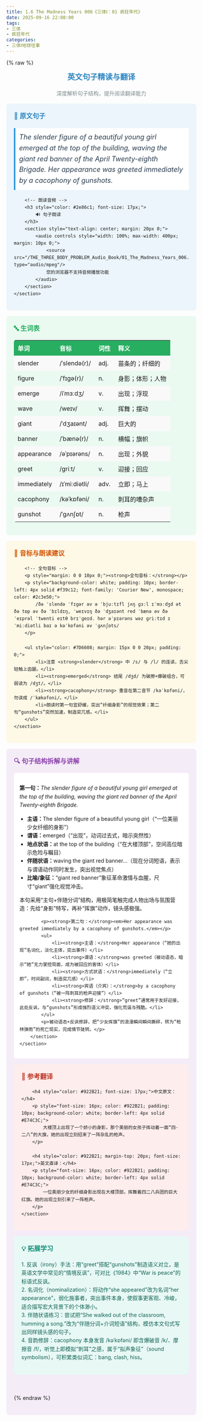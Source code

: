 ```yaml
---
title: 1.6 The Madness Years 006《三体Ⅰ：01 疯狂年代》
date: 2025-09-16 22:08:00
tags:
- 三体
- 疯狂年代
categories:
- 三体Ⅰ地球往事
---
```


{% raw %}
<!-- 英文句子精读与翻译  start -->
<section data-role="paragraph" class="_myeditor">
	<h2 style="text-align: center; color: #2e86c1; font-size: 20px;">
		英文句子精读与翻译
	</h2>
	<p style="color: #7f8c8d; text-align: center;">
		深度解析句子结构，提升阅读翻译能力
	</p>
</section>

<!-- 原文与媒体 -->
<section data-role="paragraph" class="_myeditor">
	<section style="background-color: #ebf5fb; padding: 20px; border-radius: 8px; margin: 15px 0; box-sizing: border-box;">
		<h3 style="color: #2e86c1; font-size: 17px;">
			📝 原文句子
		</h3>
		<p style="font-size: 18px; font-style: italic; color: #2c3e50; padding: 10px; background-color: white; border-left: 4px solid #3498db;">
			The slender figure of a beautiful young girl emerged at the top of the building, waving the giant red banner of the April Twenty-eighth Brigade. Her appearance was greeted immediately by a cacophony of gunshots.
		</p>

		<!-- 朗读音频 -->
		<h3 style="color: #2e86c1; font-size: 17px;">
			🔊 句子朗读
		</h3>
		<section style="text-align: center; margin: 20px 0;">
			<audio controls style="width: 100%; max-width: 400px; margin: 10px 0;">
				<source src="/THE_THREE_BODY_PROBLEM_Audio_Book/01_The_Madness_Years_006.mp3" type="audio/mpeg"/>
				您的浏览器不支持音频播放功能
			</audio>
		</section>
	</section>
</section>

<!-- 生词表 -->
<section data-role="paragraph" class="_myeditor">
	<section style="background-color: #eafaf1; padding: 20px; border-radius: 8px; margin: 15px 0;">
		<h3 style="color: #27ae60; font-size: 17px;">
			🔤 生词表
		</h3>
		<table style="width: 100%; border-collapse: collapse; margin-top: 15px;">
			<tbody>
				<tr style="background-color: #27ae60; color: white;">
					<th style="text-align: left; padding: 8px 10px;">单词</th>
					<th style="text-align: left; padding: 8px 10px;">音标</th>
					<th style="text-align: left; padding: 8px 10px;">词性</th>
					<th style="text-align: left; padding: 8px 10px;">释义</th>
				</tr>
				<tr><td>slender</td><td>/ˈslendə(r)/</td><td>adj.</td><td>苗条的；纤细的</td></tr>
				<tr><td>figure</td><td>/ˈfɪɡə(r)/</td><td>n.</td><td>身影；体形；人物</td></tr>
				<tr><td>emerge</td><td>/iˈmɜːdʒ/</td><td>v.</td><td>出现；浮现</td></tr>
				<tr><td>wave</td><td>/weɪv/</td><td>v.</td><td>挥舞；摆动</td></tr>
				<tr><td>giant</td><td>/ˈdʒaɪənt/</td><td>adj.</td><td>巨大的</td></tr>
				<tr><td>banner</td><td>/ˈbænə(r)/</td><td>n.</td><td>横幅；旗帜</td></tr>
				<tr><td>appearance</td><td>/əˈpɪərəns/</td><td>n.</td><td>出现；外貌</td></tr>
				<tr><td>greet</td><td>/ɡriːt/</td><td>v.</td><td>迎接；回应</td></tr>
				<tr><td>immediately</td><td>/ɪˈmiːdiətli/</td><td>adv.</td><td>立即；马上</td></tr>
				<tr><td>cacophony</td><td>/kəˈkɒfəni/</td><td>n.</td><td>刺耳的嘈杂声</td></tr>
				<tr><td>gunshot</td><td>/ˈɡʌnʃɒt/</td><td>n.</td><td>枪声</td></tr>
			</tbody>
		</table>
	</section>
</section>

<!-- 音标与朗读建议 -->
<section data-role="paragraph" class="_myeditor">
	<section style="background-color: #FEF9E7; padding: 20px; border-radius: 8px; margin: 15px 0;">
		<h3 style="color: #D35400; font-size: 17px;">
			🎵 音标与朗读建议
		</h3>

		<!-- 全句音标 -->
		<p style="margin: 0 0 10px 0;"><strong>全句音标：</strong></p>
		<p style="background-color: white; padding: 10px; border-left: 4px solid #f39c12; font-family: 'Courier New', monospace; color: #2c3e50;">
			/ðə ˈslendə ˈfɪɡər əv ə ˈbjuːtɪfl jʌŋ ɡɜːl ɪˈmɜːdʒd ət ðə tɒp əv ðə ˈbɪldɪŋ, ˈweɪvɪŋ ðə ˈdʒaɪənt red ˈbænə əv ðə ˈeɪprəl ˈtwenti eɪtθ brɪˈɡeɪd. hər əˈpɪərəns wəz ɡriːtɪd ɪˈmiːdiətli baɪ ə kəˈkɒfəni əv ˈɡʌnʃɒts/
		</p>

		<ul style="color: #7D6608; margin: 15px 0 0 20px; padding: 0;">
			<li>注意 <strong>slender</strong> 中 /s/ 与 /l/ 的连读，舌尖轻触上齿龈。</li>
			<li><strong>emerged</strong> 结尾 /dʒd/ 为破擦+爆破组合，可弱读为 /dʒt/。</li>
			<li><strong>cacophony</strong> 重音在第二音节 /kəˈkɒfəni/，勿读成 /ˈkækəfoni/。</li>
			<li>朗读时第一句宜舒缓，突出“纤细身影”的视觉效果；第二句“gunshots”突然加速，制造突兀感。</li>
		</ul>
	</section>
</section>

<!-- 句子结构拆解 -->
<section data-role="paragraph" class="_myeditor">
	<section style="background-color: #F4ECF7; padding: 20px; border-radius: 8px; margin: 15px 0;">
		<h3 style="color: #8E44AD; font-size: 17px;">
			🔍 句子结构拆解与讲解
		</h3>
		<section style="background-color: white; padding: 15px; border-radius: 5px;">
			<p><strong>第一句：</strong><em>The slender figure of a beautiful young girl emerged at the top of the building, waving the giant red banner of the April Twenty-eighth Brigade.</em></p>
			<ul>
				<li><strong>主语：</strong>The slender figure of a beautiful young girl（“一位美丽少女纤细的身影”）</li>
				<li><strong>谓语：</strong>emerged（“出现”，动词过去式，暗示突然性）</li>
				<li><strong>地点状语：</strong>at the top of the building（“在大楼顶部”，空间高位暗示危险与瞩目）</li>
				<li><strong>伴随状语：</strong>waving the giant red banner...（现在分词短语，表示与谓语动作同时发生，突出视觉焦点）</li>
				<li><strong>比喻/象征：</strong>“giant red banner”象征革命激情与血腥，尺寸“giant”强化视觉冲击。</li>
			</ul>
			<p>本句采用“主句+伴随分词”结构，用极简笔触完成人物出场与氛围营造：先给“身影”特写，再补“挥旗”动作，镜头感极强。</p>

			<p><strong>第二句：</strong><em>Her appearance was greeted immediately by a cacophony of gunshots.</em></p>
			<ul>
				<li><strong>主语：</strong>Her appearance（“她的出现”名词化，淡化主体，突出事件）</li>
				<li><strong>谓语：</strong>was greeted（被动语态，暗示“她”无力掌控局面，成为被回应的客体）</li>
				<li><strong>方式状语：</strong>immediately（“立即”，时间副词，制造突兀感）</li>
				<li><strong>宾语（介宾）：</strong>by a cacophony of gunshots（“被一阵刺耳的枪声迎接”）</li>
				<li><strong>修辞：</strong>“greet”通常用于友好迎接，此处反讽，与“gunshots”形成强烈语义冲突，强化荒诞与残酷。</li>
			</ul>
			<p>被动语态+反讽修辞，把“少女挥旗”的浪漫瞬间瞬间撕碎，转为“枪林弹雨”的死亡现实，完成情节陡转。</p>
		</section>
	</section>
</section>

<!-- 参考翻译 -->
<section data-role="paragraph" class="_myeditor">
	<section style="background-color: #FDEDEC; padding: 20px; border-radius: 8px; margin: 15px 0;">
		<h3 style="color: #C0392B; font-size: 17px;">
			📖 参考翻译
		</h3>

		<h4 style="color: #922B21; font-size: 17px;">中文原文：</h4>
		<p style="font-size: 16px; color: #922B21; padding: 10px; background-color: white; border-left: 4px solid #E74C3C;">
			大楼顶上出现了一个娇小的身影，那个美丽的女孩子挥动着一面“四·二八”的大旗，她的出现立刻招来了一阵杂乱的枪声。
		</p>

		<h4 style="color: #922B21; margin-top: 20px; font-size: 17px;">英文直译：</h4>
		<p style="font-size: 16px; color: #922B21; padding: 10px; background-color: white; border-left: 4px solid #E74C3C;">
			一位美丽少女的纤细身影出现在大楼顶部，挥舞着四二八兵团的巨大红旗。她的出现立刻引来了一阵枪声。
		</p>
	</section>
</section>

<!-- 拓展学习 -->
<section data-role="paragraph" class="_myeditor">
	<section style="background-color: #E8F8F5; padding: 20px; border-radius: 8px; margin: 15px 0;">
		<h3 style="color: #148F77; font-size: 17px;">
			💡 拓展学习
		</h3>
		<p style="color: #0E6251;">
			1. 反讽（irony）手法：用“greet”搭配“gunshots”制造语义对立，是英语文学中常见的“情境反讽”，可对比《1984》中“War is peace”的标语式反讽。<br>
			2. 名词化（nominalization）：将动作“she appeared”改为名词“her appearance”，弱化施事者，突出事件本身，使叙事更客观、冷峻，适合描写宏大背景下的个体渺小。<br>
			3. 伴随状语练习：尝试把“She walked out of the classroom, humming a song.”改为“伴随分词+介词短语”结构，模仿本文句式写出同样镜头感的句子。<br>
			4. 音韵修辞：cacophony 本身发音 /kəˈkɒfəni/ 即含爆破音 /k/、摩擦音 /f/，听觉上即模拟“刺耳”之感，属于“拟声象征”（sound symbolism），可积累类似词汇：bang, clash, hiss。
		</p>
	</section>
</section>

<!-- 结束空行 -->
<section data-role="paragraph" class="_myeditor">
	<p><br/></p>
</section>

<style>
._myeditor { font-family: -apple-system, BlinkMacSystemFont, "Segoe UI", Roboto, "Helvetica Neue", Arial, sans-serif; line-height: 1.6; }
h2, h3, h4 { font-weight: 600; margin-top: 0; }
ul { padding-left: 20px; }
table { width: 100%; margin: 15px 0; border-radius: 5px; overflow: hidden; }
th { font-weight: 600; padding: 8px 10px; }
td { padding: 8px 10px; }
tr:nth-child(even) { background-color: #f9f9f9; }
.firstRow { font-weight: 600; }
</style>
<!-- 英文句子精读与翻译  end -->
{% endraw %}
